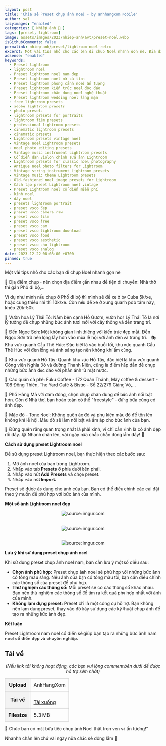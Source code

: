 ```yaml
---
layout: post
title: 'Chia sẻ Preset chụp ảnh noel - by anhhangxom Mobile'
author: sal
lazyimages: "enabled"
categories: [ Nhiếp ảnh 📸 ]
tags: [preset, lightroom]
image: assets/images/2023/nhiep-anh/avt/preset-noel.webp
isGithubComments: false
permalink: nhiep-anh/preset/lightroom-noel-retro
excerpt: Một vài tips nhỏ cho các bạn đi chụp Noel nhanh gọn nè. Địa điểm chụp Phố Hàng Mã với đám đông, Khu vực quanh Cầu Thê Húc. Mặc đỏ Tone Noel Không quên áo đỏ và phụ kiện màu đỏ để tôn lên không khí lễ hội. Màu đỏ sẽ làm nổi bật và ấm áp cho bức ảnh của bạn.
adsense: "enabled"
keywords:
  - Preset lightroom
  - lightroom noel
  - Preset lightroom noel nam đẹp
  - Preset lightroom noel nữ cá tính
  - Preset lightroom phong cảnh noel ấn tượng
  - Preset lightroom kiến trúc noel độc đáo
  - Preset lightroom chân dung noel nghệ thuật
  - Preset lightroom wedding noel lãng mạn
  - free lightroom presets
  - adobe lightroom presets
  - photo presets
  - lightroom presets for portraits
  - lightroom film presets
  - professional lightroom presets
  - cinematic lightroom presets
  - cinematic presets
  - Lightroom presets vintage noel
  - Vintage noel Lightroom presets
  - noel photo editing presets
  - Vintage music instrument Lightroom presets
  - Cổ điển đàn Violon chỉnh sửa ảnh Lightroom
  - Lightroom presets for classic noel photography
  - Antique noel photo filters for Lightroom
  - Vintage string instrument Lightroom presets
  - Vintage music theme Lightroom presets
  - Old-fashioned noel image presets for Lightroom
  - Cách tạo preset Lightroom noel vintage
  - Preset Lightroom noel cổ điển miễn phí
  - kính noel
  - dây noel
  - presets lightroom portrait
  - preset vsco đẹp
  - preset vsco camera raw
  - preset vsco film
  - preset vsco free
  - preset vsco cam
  - preset vsco lightroom download
  - preset vsco food
  - preset vsco aesthetic
  - preset vsco cho lightroom
  - preset vsco analog
date: 2023-12-22 08:08:00 +0700
pinned: true
---
```



Một vài tips nhỏ cho các bạn đi chụp Noel nhanh gọn nè

🎄 Địa điểm chụp - nên chọn địa điểm gần nhau để tiện di chuyển: Nhà thờ thì gần Phố đi bộ,…

Ví dụ như mình nếu chụp ở Phố đi bộ thì mình sẽ để xe ở bv Cuba 5k/xe, hoặc cung thiếu nhi thì 10k/xe. Còn nếu để xe ở xung quanh pdb tầm này, khéo 20k-50k

📍 Vườn hoa Lý Thái Tổ: Nằm bên cạnh Hồ Gươm, vườn hoa Lý Thái Tổ là nơi lý tưởng để chụp những bức ảnh tươi mới với cây thông và đèn trang trí.

🏰 Đền Ngọc Sơn: Một không gian linh thiêng với kiến trúc đẹp mắt. Đền Ngọc Sơn trở nên lộng lẫy hơn vào mùa lễ hội với ánh đèn và trang trí.
 
🎭 Khu vực quanh Cầu Thê Húc: Đặc biệt là vào buổi tối, khu vực quanh Cầu Thê Húc với đèn lồng và ánh sáng tạo nên không khí ấm cúng.

🌆 Khu vực quanh Hồ Tây: Quanh khu vực Hồ Tây, đặc biệt là khu vực quanh Công viên Nghĩa Đô và đường Thanh Niên, cũng là điểm hấp dẫn để chụp những bức ảnh độc đáo với phản ánh từ mặt nước.

💒 Các quán cà phê: Fuku Coffee - 172 Quán Thánh, Mây coffee & dessert - 108 Đông Thiên, The Yard Café & Bistro - Số 22/279 Giảng Võ,…

🌟 Phố Hàng Mã với đám đông, chọn chụp chân dung để bức ảnh nổi bật hơn. Còn ở Nhà thờ, bạn hoàn toàn có thể "freestyle" - đứng bừa cũng có ảnh đẹp.

🔴 Mặc đỏ - Tone Noel: Không quên áo đỏ và phụ kiện màu đỏ để tôn lên không khí lễ hội. Màu đỏ sẽ làm nổi bật và ấm áp cho bức ảnh của bạn.

💄 Đừng quên rằng quan trọng nhất là phải xinh, vì chỉ cần xinh là có ảnh đẹp rồi đấy. 😂 Nhanh chân lên, vài ngày nữa chắc chắn đông lắm đấy! 🥴

**Cách sử dụng preset Lightroom noel**

Để sử dụng preset Lightroom noel, bạn thực hiện theo các bước sau:

1.  Mở ảnh  noel của bạn trong Lightroom.
2.  Nhấp vào tab **Presets** ở phía dưới bên phải.
3.  Nhấp vào nút **Add Presets** và chọn preset.
4.  Nhấp vào nút **Import**.

Preset sẽ được áp dụng cho ảnh của bạn. Bạn có thể điều chỉnh các cài đặt theo ý muốn để phù hợp với bức ảnh của mình.

**Một số ảnh Lightroom noel đẹp**

<div class="content" style="text-align:center; ">
<img loading="lazy" src="https://imgur.com/QGKciNI.jpg" title="source: imgur.com" /><p></p><br><img loading="lazy" src="https://imgur.com/mr1sYDb.jpg" title="source: imgur.com" /><p></p><br><img loading="lazy" src="https://imgur.com/0KOWwB7.jpg" title="source: imgur.com" /></div>

**Lưu ý khi sử dụng preset chụp ảnh noel**

Khi sử dụng preset chụp ảnh noel nam, bạn cần lưu ý một số điều sau:

*   **Chọn ảnh phù hợp:** Preset chụp ảnh noel  sẽ phù hợp với những bức ảnh có tông màu sáng. Nếu ảnh của bạn có tông màu tối, bạn cần điều chỉnh các thông số của preset để phù hợp.
*   **Thử nghiệm các thông số:** Mỗi preset sẽ có các thông số khác nhau. Bạn nên thử nghiệm các thông số để tìm ra kết quả phù hợp nhất với ảnh của mình.
*   **Không lạm dụng preset:** Preset chỉ là một công cụ hỗ trợ. Bạn không nên lạm dụng preset, thay vào đó hãy sử dụng các kỹ thuật chụp ảnh để tạo ra những bức ảnh đẹp.

**Kết luận**

Preset Lightroom nam noel cổ điển sẽ giúp bạn tạo ra những bức ảnh nam noel cổ điển đẹp và chuyên nghiệp.

<h2 style="font-style:normal; margin-left:0; margin-right:0; text-align:start"><strong>Tải về</strong></h2>

<p style="text-align:center"><em>(Nếu link tải kh&ocirc;ng hoạt động, c&aacute;c bạn vui l&ograve;ng comment b&ecirc;n dưới để được hỗ trợ sớm nhất)</em></p>
<table><tr><th>Upload</th><td>AnhHangXom</td></tr><tr><th>Tải về</th><td>
<p id="result"></p>
<a href="https://inote.pro/notes/G837KY" target="_blank" class="item-link item-content link external" id="facebook" onclick='getHrefOnclickAndRedirectWithLink(event)'>Tải xuống</a><img loading="lazy"
 id="resultIm" src="https://i.stack.imgur.com/SBv4T.gif" alt="Computer man" width="250" />
</td></tr><tr><th>Filesize</th><td>5.3 MB</td></tr>
</table>
<style>
table{border-collapse:collapse;border-spacing:0;margin:0 auto;width:700px}table td,table th{border:1px solid #ccc;padding:10px}table th{background-color:#f3f3f3}@media only screen and (max-width:700px){table{margin:0 10px;width:auto}}@media only screen and (max-width:480px){table td,table th{display:block;border-bottom:none}table tr:last-child td{border-bottom:1px solid #ccc}}
#resultIm{
  display:none;
}
</style>

<script>
function redirect(){setInterval(myURL,5e3),document.getElementById("result").innerHTML="<b>🕵️ Đang tạo link tải. Bạn đợi tẹo nha ;)"}
function myURL(){document.location.href="https://inote.pro/notes/G837KY",toggleImage(),clearInterval(interval)}
function toggleImage() {
  document.getElementById("resultIm").style.display = "block";
}
</script>

🌟 Chúc bạn có một bữa tiệc chụp ảnh Noel thật trọn vẹn và ấn tượng!"

Nhanhh chân lên chứ vài ngày nữa chắc sẽ đông lắm 🥴

